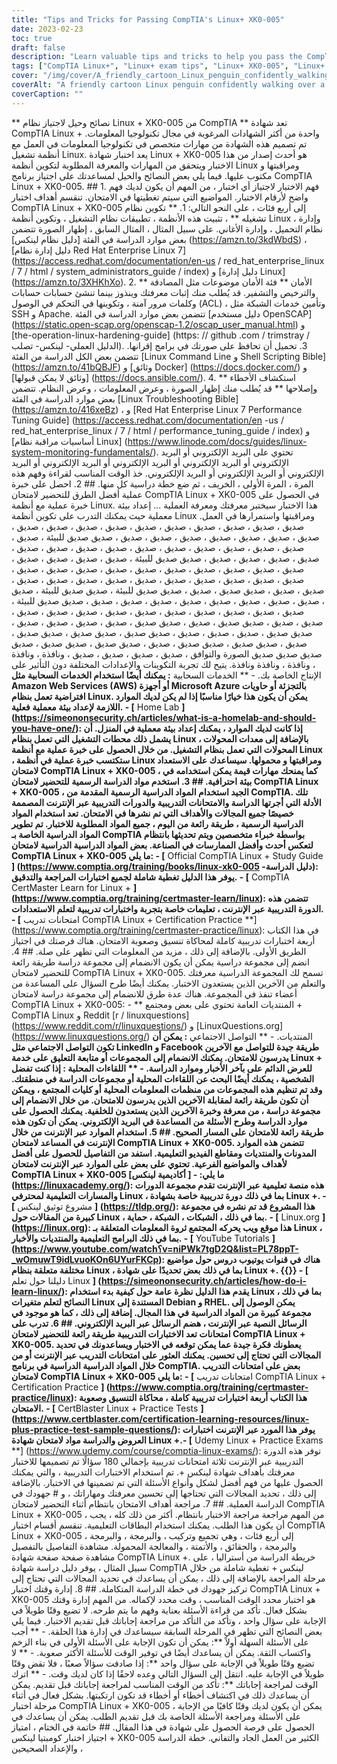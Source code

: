 ```yaml
---
title: "Tips and Tricks for Passing CompTIA's Linux+ XK0-005"
date: 2023-02-23
toc: true
draft: false
description: "Learn valuable tips and tricks to help you pass the CompTIA Linux+ XK0-005 exam and advance your career as a Linux professional."
tags: ["CompTIA Linux+", "Linux+ exam tips", "Linux+ XK0-005", "Linux+ certification", "security", "scripting", "containers", "automation", "troubleshooting", "system administration", "IT certification", "information technology", "technical skills", "Linux commands", "professional development", "career advancement"]
cover: "/img/cover/A_friendly_cartoon_Linux_penguin_confidently_walking_over_a_bridge.png"
coverAlt: "A friendly cartoon Linux penguin confidently walking over a bridge to a successful future."
coverCaption: ""
---
```


** نصائح وحيل لاجتياز نظام Linux + XK0-005 من CompTIA ** تعد شهادة CompTIA Linux + واحدة من أكثر الشهادات المرغوبة في مجال تكنولوجيا المعلومات. تم تصميم هذه الشهادة من مهارات متخصص في تكنولوجيا المعلومات في العمل مع أنظمة تشغيل Linux. يعد اختبار شهادة Linux + XK0-005 هو أحدث إصدار من هذا الاختبار ويتحقق من المهارات والمعرفة المطلوبة لتكوين أنظمة Linux ومراقبتها و مكتوب عليها. فيما يلي بعض النصائح والحيل لمساعدتك على اجتياز برنامج CompTIA Linux + XK0-005. ## 1. فهم الاختبار لاجتياز أي اختبار ، من المهم أن يكون لديك فهم واضح لأرقام الاختبار. المواضيع التي سيتم تغطيتها في الامتحان. تنقسم أهداف اختبار CompTIA Linux + XK0-005 إلى أربع فئات ، على النحو التالي: 1. ** تكوين نظام تشغيله ** ، تثبيت هذه الأنظمة ، تطبيقات نظام التشغيل ، وتكوين أنظمة Linux ، وإدارة نظام التحميل ، وإدارة الأغاني. على سبيل المثال ، المثال السابق ، إظهار الصورة تتضمن بعض موارد الدراسة في الفئة [دليل نظام لينكس] (https://amzn.to/3kdWbdS) ، [دليل إدارة نظام Red Hat Enterprise Linux 7] (https://access.redhat.com/documentation/en-us / red_hat_enterprise_linux / 7 / html / system_administrators_guide / index) و [دليل إدارة Linux] (https://amzn.to/3XHKhXo). 2. ** الأمان ** فئة الأمان موضوعات مثل المصادقة والترخيص والتشفير. قد يُطلب منك إثبات معرفتك وينذوز بينما تنشئ حسابات حسابات وكلمات مرور آمنة ، وتكوينها في التحكم في الوصول (ACL) ، وتأمين خدمات الشبكة مثل SSH و Apache. تتضمن بعض موارد الدراسة في الفئة [دليل مستخدم OpenSCAP] (https://static.open-scap.org/openscap-1.2/oscap_user_manual.html) و [the-operation-linux-hardening-guide] (https: // github .com / trimstray / الدليل العملي- لينكس- تصلب). 3. تحميل أن تحافظ على صورتك في برامج إقرانها. تتضمن بعض الكل الدراسة من الفئة [Linux Command Line و Shell Scripting Bible] (https://amzn.to/41bQBJF) و [وثائق Docker] (https://docs.docker.com/) و [وثائق لا يمكن قبولها] (https://docs.ansible.com/). 4. ** استكشاف الأخطاء وإصلاحها ** قد يُطلب منك إظهار الصورة ، وعرض المعلومات ، وعرض النظام. تتضمن بعض موارد الدراسة في الفئة [Linux Troubleshooting Bible] (https://amzn.to/416xeBz) ، و [Red Hat Enterprise Linux 7 Performance Tuning Guide] (https://access.redhat.com/documentation/en -us / red_hat_enterprise_linux / 7 / html / performance_tuning_guide / index) و [أساسيات مراقبة نظام Linux] (https://www.linode.com/docs/guides/linux-system-monitoring-fundamentals/). تحتوي على البريد الإلكتروني أو البريد الإلكتروني أو البريد الإلكتروني أو البريد الإلكتروني أو البريد الإلكتروني أو البريد الإلكتروني أو البريد الإلكتروني أو البريد الإلكتروني. خذ الوقت المناسب لقراءة وفهم هذه المرة ، المرة الأولى ، الخريف ، ثم ضع خطة دراسية كل منها. ## 2. احصل على خبرة عملية أفضل الطرق للتحضير لامتحان CompTIA Linux + XK0-005 في الحصول على خبرة عملية مع أنظمة Linux. هذا الاختبار سيختبر معرفتك ومعرفة العملية ... إعداد بيئة معملية حيث يمكنك التدرب على تكوين أنظمة Linux ومراقبتها واستمرارها في العمل. صديق ، صديق ، صديق ، صديق ، صديق ، صديق ، صديق ، صديق ، صديق ، صديق ، صديق ، صديق ، صديق ، صديق ، صديق ، صديق ، صديق ، صديق صديق للبيئة ، صديق ، صديق ، صديق ، صديق ، صديق ، صديق ، صديق ، صديق ، صديق ، صديق ، صديق ، صديق ، صديق ، صديق ، صديق ، صديق صديق للبيئة ، صديق ، صديق ، صديق ، صديق ، صديق ، صديق ، صديق ، صديق ، صديق ، صديق ، صديق ، صديق ، صديق ، صديق ، صديق ، صديق ، صديق ، صديق ، صديق ، صديق ، صديق ، صديق ، صديق ، صديق ، صديق ، صديق ، صديق صديق ، صديق ، صديق صديق للبيئة ، صديق صديق للبيئة ، صديق ، صديق ، صديق ، صديق ، صديق ، صديق ، صديق ، صديق ، صديق ، صديق صديق للبيئة ، صديق ، صديق ، صديق ، صديق ، صديق ، صديق ، صديق ، صديق ، صديق ، صديق ، صديق ، صديق ، صديق صديق ، صديق ، صديق صديق ، صديق ، صديق ، صديق ، صديق ، صديق صديق ، صديق ، صديق ، صديق ، صديق صديق ، صديق صديق ، صديق صديق ، صديق ، صديق صديق ، صديق صديق ، صديق ، صديق صديق ، صديق صديق ، صديق صديق صديق صديق الصورة والتوافق ، صديق ، صديق ، صديق ، صديق ، ونافذة ، ونافذة ، ونافذة ، ونافذة ونافذة. يتيح لك تجربة التكوينات والإعدادات المختلفة دون التأثير على الإنتاج الخاصة بك. - ** الخدمات السحابية **: يمكنك أيضًا استخدام الخدمات السحابية مثل Amazon Web Services (AWS) أو أجهزة Microsoft Azure بالتجزئة أو حاويات افتراضية تعمل بنظام Linux. يمكن أن يكون هذا خيارًا مناسبًا إذا لم يكن لديك الموارد اللازمة لإعداد بيئة معملية فعلية. - [** Home Lab **] (https://simeononsecurity.ch/articles/what-is-a-homelab-and-should-you-have-one/): إذا كانت لديك الموارد ، يمكنك إعداد بيئة معملية في المنزل. أن يشمل ذلك محطات التشغيل التي تعمل بنظام Linux ، بالإضافة إلى معدات المحولات المحولات التي تعمل بنظام التشغيل. من خلال الحصول على خبرة عملية مع أنظمة Linux ، ستكتسب خبرة عملية في أنظمة Linux ومراقبتها و محمولها. سيساعدك على الاستعداد لامتحان CompTIA Linux + XK0-005 ، كما يمنحك مهارات قيمة يمكن استخدامه في بيئة احترافية. ## 3. استخدم مواد الدراسة الرسمية للتحضير لامتحان CompTIA Linux + XK0-005 ، الجيد استخدام المواد الدراسية الرسمية المقدمة من CompTIA. تلك الأدلة التي أجرتها الدراسة والامتحانات التدريبية والدورات التدريبية عبر الإنترنت المصممة خصيصًا جميع المجالات والأهداف التي تم نشرها في الامتحان. تعد استخدام المواد الدراسية الرسمية ، طريقة رائعة من اليوم ، جميع المواد المطلوبة للاختبار. تم تطوير المواد الدراسية الخاصة بـ CompTIA بواسطة خبراء متخصصين ويتم تحديثها بانتظام لتعكس أحدث وأفضل الممارسات في الصناعة. بعض المواد الدراسية الدراسية لامتحان CompTIA Linux + XK0-005 ما يلي: - [** Official CompTIA Linux + Study Guide **] (https://www.comptia.org/training/books/linux-xk0-005 -دليل الدراسة): يوفر هذا الدليل تغطية شاملة لجميع اختبارات المراجعة والتدقيق. - [** CompTIA CertMaster Learn for Linux + **] (https://www.comptia.org/training/certmaster-learn/linux): تتضمن هذه الدورة التدريبية عبر الإنترنت ، تعليمات خاصة بتجربة واختبارات تدريبية لتعلم الاستعدادات. - [** امتحانات تدريب CompTIA Linux + Certification Practice **] (https://www.comptia.org/training/certmaster-practice/linux): في هذا الكتاب أربعة اختبارات تدريبية كاملة لمحاكاة تنسيق وصعوبة الامتحان. هناك فرصتك في اجتياز الطريق الأولى. بالإضافة إلى ذلك ، مزيد من المعلومات التي تظهر على صلة. ## 4. انضم إلى مجموعة دراسية يمكن أن يكون الانضمام إلى مجموعة دراسة طريقة رائعة للتحضير لامتحان CompTIA Linux + XK0-005. تسمح لك المجموعة الدراسية معرفتك والتعلم من الآخرين الذين يستعدون الاختبار. يمكنك أيضًا طرح السؤال على المساعدة من أعضاء تنفذ في المجموعة. هناك عدة طرق للانضمام إلى مجموعة دراسة لامتحان CompTIA Linux + XK0-005: - ** المنتديات العامة تحتوي على بعض ومجتمع + CompTIA Linux و Reddit [r / linuxquestions] (https://www.reddit.com/r/linuxquestions/) و [LinuxQuestions.org] (https://www.linuxquestions.org/) المنتديات. - ** التواصل الاجتماعي **: يمكن أن تكون التواصل الاجتماعي مثل LinkedIn و Facebook طريقة جيدة للتواصل مع الآخرين يدرسون للامتحان. يمكنك الانضمام إلى المجموعات أو متابعة التعليق على خدمة Linux + للعرض الدائم على بآخر الأخبار وموارد الدراسة. - ** اللقاءات المحلية **: إذا كنت تفضل الشخصية ، يمكنك أيضًا البحث عن اللقاءات المحلية أو مجموعات الدراسة في منطقتك. وقد تم تنظيم هذه المجموعات من منظمات المعلومات المحلية أو كليات المجتمع ، ويمكن أن تكون طريقة رائعة لمقابلة الآخرين الذين يدرسون للامتحان. من خلال الانضمام إلى مجموعة دراسة ، من معرفة وخبرة الآخرين الذين يستعدون للخلفية. يمكنك الحصول على موارد الدراسة وطرح الأسئلة من المساعدة في البريد الإلكتروني. يمكن أن تكون هذه طريقة رائعة للامتحان على المسار الصحيح. ## 5. استخدام الموارد عبر الإنترنت من خلال الإنترنت في المساعد لامتحان CompTIA Linux + XK0-005. تتضمن هذه الموارد المدونات والمنتديات ومقاطع الفيديو التعليمية. استفد من التفاصيل للحصول على أفضل لأهداف والمواضيع الفرعية. تحتوي على بعض على الموارد عبر الإنترنت لامتحان CompTIA Linux + XK0-005 ما يلي: - [** أكاديمية لينكس] (https://linuxacademy.org/): هذه منصة تعليمية عبر الإنترنت تقدم مجموعة الدورات والمسارات التعليمية لمحترفي Linux ، بما في ذلك دورة تدريبية خاصة بشهادة Linux +. - [** مشروع توثيق لينكس **] (https://tldp.org/): هذا المشروع قد تم نشره في مجموعة كبيرة من المقالات حول Linux ، بما في ذلك ، الشبكات ، الشبكة ، حماية. - [** Linux.org **] (https://linux.org): هذا موقع ويب يحركه المجتمع ثروة المعلومات المتعلقة بـ Linux ، بما في ذلك البرامج التعليمية والمنتديات والأخبار. - [** YouTube Tutorials **] (https://www.youtube.com/watch؟v=niPWk7tgD2Q&list=PL78ppT-_wOmuwT9idLvuoKOn6UYurFKCp): هناك في قنوات يوتيوب دروس حول مواضيع مختلفة متعلقة بنظام Linux ، بما في ذلك بعض تحديدًا على شهادة Linux +. {{<youtube id = "YOomKJdLLEo">}} - [** دليلنا حول تعلم Linux **] (https://simeononsecurity.ch/articles/how-do-i-learn-linux/): يقدم هذا الدليل نظرة عامة حول كيفية بدء استخدام Linux ، بما في ذلك النصائح لتعلم متغيرات Linux المستندة إلى Debian و RHEL. يمكن الوصول إلى مجموعة كبيرة من المواد الدراسية في هذا المجال. إضافة إلى ذلك ، كما هو موجود في الرسائل النصية عبر الإنترنت ، هضم الرسائل عبر البريد الإلكتروني. ## 6. تدرب على امتحانات تعد الاختبارات التدريبية طريقة رائعة للتحضير لامتحان CompTIA Linux + XK0-005. يعطونك فكرة جيدة عما يمكن توقعه في الاختبار ويساعدونك في تحديد المجالات التي تحتاج إلى تحسين. يمكنك العثور على امتحانات التدريب عبر الإنترنت أو من خلال المواد الدراسية الدراسية في برنامج CompTIA. بعض على امتحانات التدريب لامتحان CompTIA Linux + XK0-005 ما يلي: - [** امتحانات تدريب CompTIA Linux + Certification Practice **] (https://www.comptia.org/training/certmaster-practice/linux): هذا الكتاب أربعة اختبارات تدريبية كاملة ، محاكاة التنسيق وصعوبة الامتحان. - [** CertBlaster Linux + Practice Tests **] (https://www.certblaster.com/certification-learning-resources/linux-plus-practice-test-sample-questions/): يوفر هذا المورد عبر الإنترنت اختبارات العروض والدراسة مواد لامتحان شهادة Linux +.- [** Udemy Linux + Practice Exams **] (https://www.udemy.com/course/comptia-linux-exams/): توفر هذه الدورة التدريبية عبر الإنترنت ثلاثة امتحانات تدريبية بإجمالي 180 سؤالًا تم تصميمها للاختبار معرفتك بأهداف شهادة لينكس +. تم استخدام الاختبارات التدريبية ، والتي يمكنك الحصول عليها من فهم أفضل لشكل وأنواع الأسئلة التي تم تضمينها في الاختبار. بالإضافة إلى ذلك ، تحديد المجالات التي تحتاجها إلى تحسين معرفتك ومهاراتك ، و # جهودك في الدراسة العملية. ## 7. مراجعة أهداف الامتحان بانتظام أثناء التحضير لامتحان CompTIA Linux + XK0-005 ، من المهم مراجعة مراجعة الاختبار بانتظام. أكثر من ذلك كله ، يجب أن يكون هذا الطلب. يمكنك استخدام البطاقات التعليمية. تنقسم أقسام اختبار CompTIA Linux + XK0-005 إلى أربع فئات ، وهي تجميع وتركيب ، والبرمجة ، والبرمجة ، والبرمجة ، والحقائق ، والأتمتة ، والمعالجة المحمولة. مشاهدة التفاصيل بالتفصيل مشاهدة صفحة صفحة شهادة CompTIA Linux +. خريطة الدراسة من أستراليا ، على سبيل المثال ، يوفر دليل دراسة شهادة CompTIA لينكس + تغطية شاملة من خلال مرحلة المراجعة بالإضافة إلى ذلك ، يمكن أن يساعدك في تحديد المجالات التي تحتاج إلى تركيز جهودك في خطة الدراسة المتكاملة. ## 8. إدارة وقتك اختبار CompTIA Linux + XK0-005 هو اختبار محدد الوقت المناسب ، وقت محدد لإكماله. من المهم إدارة وقتك بشكل فعال. تأكد من قراءة الأسئلة بعناية وفهم ما يتم طرحه. لا تضيع وقتًا طويلاً في الإجابة على سؤال واحد ، وتأكد من التأكد من مراجعة إجاباتك قبل تقديم الاختبار. فيما يلي بعض النصائح التي تظهر في المرحلة السابقة سيساعدك في إدارة هذا الحلقة. - ** أجب على الأسئلة السهلة أولاً **: يمكن أن تكون الإجابة على الأسئلة الأولى في بناء الزخم واكتساب الثقة. يمكن أن يساعدك أيضًا في توفير الوقت للأسئلة الأكثر صعوبة. - ** لا تضيع وقتًا طويلاً في الإجابة على سؤال واحد **: إذا صادفت سؤالاً صعبًا ، فلا تقض وقتًا طويلاً في الإجابة عليه. انتقل إلى السؤال التالي وعده لاحقًا إذا كان لديك وقت. - ** اترك الوقت لمراجعة إجاباتك **: تأكد من الوقت المناسب لمراجعة إجاباتك قبل تقديم. يمكن أن يساعدك ذلك في اكتشاف أخطاء أو أخطاء قد تكون ارتكبتها. بشكل فعال في أثناء مرحلة اختبار CompTIA Linux + XK0-005 ، يمكن أن يكون لديك وقتًا كافيًا من الإجابة على الأسئلة ومراجعة الأسئلة الخاصة بك قبل تقديم الطلب. يمكن أن يساعدك في الحصول على فرصة الحصول على شهادة في هذا المقال. ## خاتمة في الختام ، امتياز اجتياز اختبار كومبتيا لينكس + XK0-005 الكثير من العمل الجاد والتفاني. خطة الدراسة والإعداد الصحيحين ،